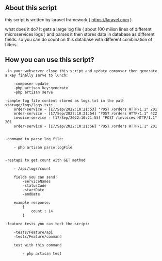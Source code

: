 ## About this script

this script is written by laravel framework ( https://laravel.com ).

what does it do?
It gets a large log file ( about 100 milion lines of different microservices logs ) and parses it then stores data in database as different fields. so you can do count on this database with different combination of filters.

## How you can use this script?

    -in your webserver clone this script and update composer then generate a key finally serve to lunch:

        -composer update
        -php artisan key:generate
        -php artisan serve

    -sample log file content stored as logs.txt in the path storage/logs/logs.txt:
        order-service - [17/Sep/2022:10:21:53] "POST /orders HTTP/1.1" 201
        order-service - [17/Sep/2022:10:21:54] "POST /orders HTTP/1.1" 422
        invoice-service - [17/Sep/2022:10:21:55] "POST /invoices HTTP/1.1" 201
        order-service - [17/Sep/2022:10:21:56] "POST /orders HTTP/1.1" 201


    -command to parse log file:

        - php artisan parse:logFile


    -restapi to get count with GET method

        - /api/logs/count

        fields you can send:
            -serviceNames
            -statusCode
            -startDate
            -endDate

        example response:
            {
                count : 14
            }

    -feature tests you can test the script:

        -tests/Feature/api
        -tests/Feature/command

        test with this command

            - php artisan test
